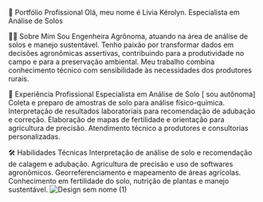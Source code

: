 🌱 Portfólio Profissional 
Olá, meu nome é Livia Kérolyn.
Especialista em Análise de Solos

👩‍🔬 Sobre Mim
Sou Engenheira Agrônoma, atuando na área de análise de solos e manejo sustentável. Tenho paixão por transformar dados em decisões agronômicas assertivas, contribuindo para a produtividade no campo e para a preservação ambiental. Meu trabalho combina conhecimento técnico com sensibilidade às necessidades dos produtores rurais.

🧪 Experiência Profissional
Especialista em Análise de Solo
[ sou autônoma] 
Coleta e preparo de amostras de solo para análise físico-química.
Interpretação de resultados laboratoriais para recomendação de adubação e correção.
Elaboração de mapas de fertilidade e orientação para agricultura de precisão.
Atendimento técnico a produtores e consultorias personalizadas.

🛠️ Habilidades Técnicas
Interpretação de análise de solo e recomendação de calagem e adubação.
Agricultura de precisão e uso de softwares agronômicos.
Georreferenciamento e mapeamento de áreas agrícolas.
Conhecimento em fertilidade do solo, nutrição de plantas e manejo sustentável.
![Design sem nome (1)](https://github.com/user-attachments/assets/4d9dc9b9-75c6-49ce-af04-bd7207a468be)



